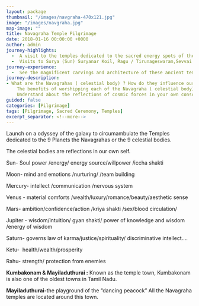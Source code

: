 ```yaml
---
layout: package
thumbnail: "/images/navgraha-470x121.jpg"
image: "/images/navgraha.jpg"
map-image: ""
title: Navagraha Temple Pilgrimage
date: 2018-01-16 00:00:00 +0000
author: admin
journey-highlights:
  -  A visit to the temples dedicated to the sacred energy spots of the nine celestial bodies.
  -  Visits to Surya (Sun) Suryanar Koil, Ragu / Tirunageswaram,Sevvai      (Mars) Vaitheeswaran Koil, Chandran (Moon) Thingaloor, Sani (Saturn) Thirunallar, Sukran (Venus) Kanchanur,Kethu / Keezha perumpallam,Guru (Jupiter) / Alangudi,Budhan (Mercury) Thiruvengadu  
journey-experience: 
  -  See the magnificent carvings and architecture of these ancient temples dedicated to the sacred energy spots of  the nine celestial bodies. Understand the history and  engage in the stories behind each of the temple. As you hear the stories you make connections with your own life experiences and patterns. Praying at these temples with awareness and understanding helps us release our own patterns as we recognize them, leading us towards a more transformed life.
journey-description:
- What are the Navagrahas ( celestial body) ? How do they influence our     existence.Learn about what each Navgraha (celestial body) represents
    The benefits of worshipping each of the Navagraha ( celestial body)
    Understand about the reflections of cosmic forces in your own consciousness
guided: false
categories: [Pilgrimage]
tags: [Pilgrimage, Sacred Ceremony, Temples]
excerpt_separator: <!--more-->
---
```

<p>Launch on a odyssey of the galaxy to circumambulate the Temples dedicated to the 9 Planets the Navagrahas or the 9 celestial bodies.<!--more--></p>
<p>The celestial bodies are reflections in our own self.</p>
<p>Sun- Soul power /energy/ energy source/willpower /iccha shakti</p>
<p>Moon- mind and emotions /nurturing/ /team building</p>
<p>Mercury- intellect /communication /nervous system </p>
<p>Venus - material comforts /wealth/luxury/romance/beauty/aesthetic sense</p>
<p>Mars- ambition/confidence/action /kriya shakti /sex/blood circulation/</p>
<p>Jupiter - wisdom/intuition/ gyan shakti/ power of knowledge and wisdom /energy of wisdom</p>
<p>Saturn- governs law of karma/justice/spirituality/ discriminative intellect….</p>
<p>Ketu-  health/wealth/prosperity</p>
<p>Rahu- strength/ protection from enemies</p>
<p><strong>Kumbakonam &amp; Mayiladuthurai :</strong> Known as the temple town, Kumbakonam is also one of the oldest towns in Tamil Nadu.</p>
<p><strong>Mayiladuthurai-</strong>the playground of the “dancing peacock” All the Navagraha temples are located around this town.</p>
